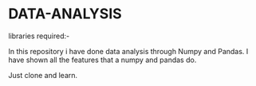 # DATA-ANALYSIS
libraries required:-
    
In this repository i have done data analysis through Numpy and Pandas.
I have shown all the features that a numpy and pandas do.

Just clone and learn.
